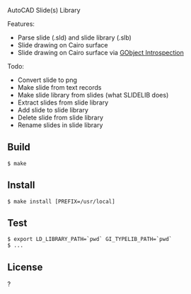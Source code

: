 AutoCAD Slide(s) Library

Features:

* Parse slide (.sld) and slide library (.slb)
* Slide drawing on Cairo surface
* Slide drawing on Cairo surface via [GObject Introspection](https://gi.readthedocs.io/en/latest/)

Todo:

* Convert slide to png
* Make slide from text records
* Make slide library from slides (what SLIDELIB does)
* Extract slides from slide library
* Add slide to slide library
* Delete slide from slide library
* Rename slides in slide library

## Build

```
$ make
```

## Install

```
$ make install [PREFIX=/usr/local]
```

## Test

```
$ export LD_LIBRARY_PATH=`pwd` GI_TYPELIB_PATH=`pwd`
$ ...
```

## License

?
